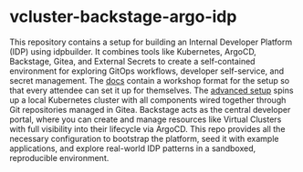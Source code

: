 # vcluster-backstage-argo-idp

This repository contains a setup for building an Internal Developer Platform (IDP) using idpbuilder. It combines tools like Kubernetes, ArgoCD, Backstage, Gitea, and External Secrets to create a self-contained environment for exploring GitOps workflows, developer self-service, and secret management. The [docs](./docs/) contain a workshop format for the setup so that every attendee can set it up for themselves. The [advanced setup](./docs/06_Advanced_Setup.md) spins up a local Kubernetes cluster with all components wired together through Git repositories managed in Gitea. Backstage acts as the central developer portal, where you can create and manage resources like Virtual Clusters with full visibility into their lifecycle via ArgoCD. This repo provides all the necessary configuration to bootstrap the platform, seed it with example applications, and explore real-world IDP patterns in a sandboxed, reproducible environment.